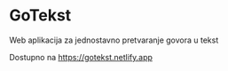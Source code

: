 # GoTekst

Web aplikacija za jednostavno pretvaranje govora u tekst

Dostupno na https://gotekst.netlify.app
